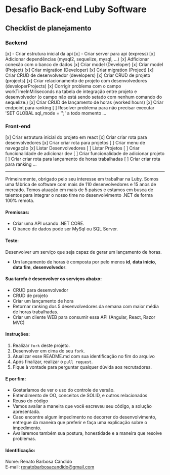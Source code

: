 # Desafio Back-end Luby Software

## Checklist de planejamento

### Backend
 [x] - Criar estrutura inicial da api
 [x] - Criar server para api (express)
 [x] Adicionar dependências (mysql2, sequelize, mysql, ...)
 [x] Adficionar conexão com o banco de dados
 [x] Criar model (Developer)
 [x] Criar model (Project)
 [x] Criar migration (Developer)
 [x] Criar migration (Project)
 [x] Criar CRUD de desenvolvedor (developers)
 [x] Criar CRUD de projeto (projects)
 [x] Criar relacionamento de projeto com desenvolvedores (developerProjects)
 [x] Corrigir problema com o campo workTimeInMiliseconds na tabela de integração entre projeto e desenvolvedor (o campo não está sendo setado com nenhum comando do sequelize.)
 [x] Criar CRUD de lançamento de horas (worked hours) 
 [x] Criar endpoint para ranking
 [ ] Resolver problema para não precisar executar 'SET GLOBAL sql_mode = '';' a todo momento
... 

### Front-end

[x] Criar estrutura inicial do projeto em react
[x] Criar criar rota para desenvolvedores
[x] Criar criar rota para projetos
[ ] Criar menu de navegação
[x] Listar Desenvolvedores
[ ] Listar Projetos
[ ] Criar funcionalidade de adicionar dev
[ ] Criar funcionalidade de adicionar projeto
[ ] Criar criar rota para lançamento de horas trabalhadas
[ ] Criar criar rota para ranking
...

-----

Primeiramente, obrigado pelo seu interesse em trabalhar na Luby. Somos uma fábrica de software com mais de 110 desenvolvedores e 15 anos de mercado. Temos atuação em mais de 5 países e estamos em busca de talentos para integrar o nosso time no desenvolvimento .NET de forma 100% remota.

#### Premissas:
- Criar uma API usando .NET CORE.
- O banco de dados pode ser  MySql ou SQL Server.

#### Teste:
Desenvolver um serviço que seja capaz de gerar um lançamento de horas.
- Um lançamento de horas é composta por pelo menos **id**, **data inicio**, **data fim**, **desenvolvedor**.

#### Sua tarefa é desenvolver os serviços abaixo:
- CRUD para desenvolvedor
- CRUD de projeto
- Criar um lançamento de hora
- Retornar ranking dos 5 desenvolvedores da semana com maior média de horas trabalhadas.
- Criar um cliente WEB para consumir essa API (Angular, React, Razor MVC)

#### Instruções:
1. Realizar `fork` deste projeto.
2. Desenvolver em cima do seu `fork`.
3. Atualizar esse README.md com sua identificação no fim do arquivo
4. Após finalizar, realizar o `pull request`.
5. Fique à vontade para perguntar qualquer dúvida aos recrutadores.

#### E por fim:
- Gostaríamos de ver o uso do controle de versão.
- Entendimento de OO, conceitos de SOLID, e outros relacionados
- Reuso do código
- Vamos avaliar a maneira que você escreveu seu código, a solução apresentada.
- Caso encontre algum impedimento no decorrer do desenvolvimento, entregue da maneira que preferir e faça uma explicação sobre o impedimento.
- Avaliaremos também sua postura, honestidade e a maneira que resolve problemas.

#### Identificação:
Nome: Renato Barbosa Cândido <br/>
E-mail: renatobarbosacandido@gmail.com 
